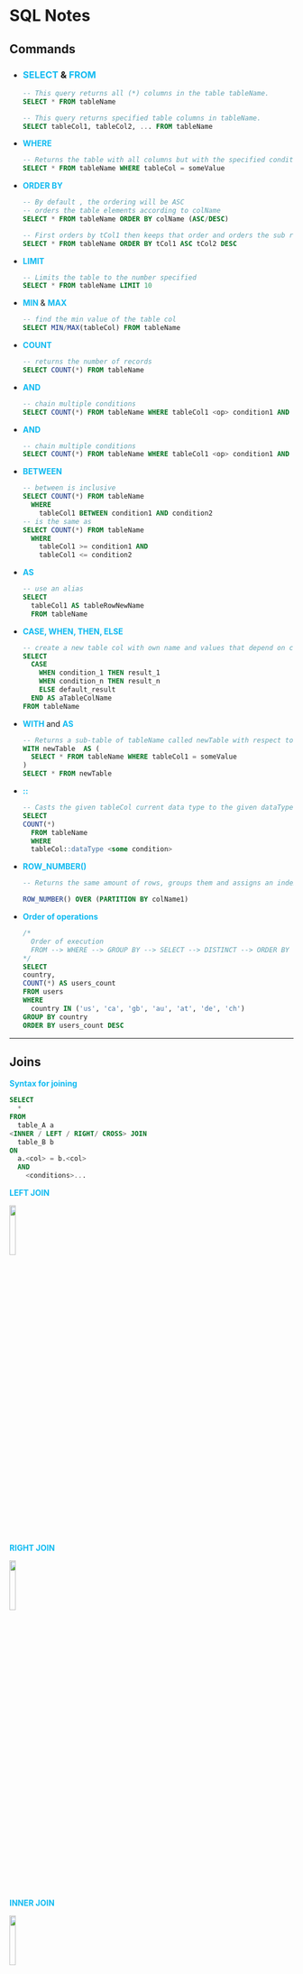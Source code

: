 # SQL Notes

## Commands

- <h3><b style="color:#0FBAF1"> SELECT </b> & <b style="color:#0FBAF1"> FROM </b></h3>
    
  ```SQL
  -- This query returns all (*) columns in the table tableName.
  SELECT * FROM tableName

  -- This query returns specified table columns in tableName.
  SELECT tableCol1, tableCol2, ... FROM tableName
  ```
- <b style="color:#0FBAF1"> WHERE </b>
  ```SQL
  -- Returns the table with all columns but with the specified condition by WHERE
  SELECT * FROM tableName WHERE tableCol = someValue
  ```
- <b style="color:#0FBAF1"> ORDER BY </b> 
  ```SQL
  -- By default , the ordering will be ASC
  -- orders the table elements according to colName
  SELECT * FROM tableName ORDER BY colName (ASC/DESC)

  -- First orders by tCol1 then keeps that order and orders the sub rows by tCol2
  SELECT * FROM tableName ORDER BY tCol1 ASC tCol2 DESC
  ```
- <b style="color:#0FBAF1"> LIMIT </b>
  ```SQL
  -- Limits the table to the number specified
  SELECT * FROM tableName LIMIT 10
  ```
- <b style="color:#0FBAF1"> MIN </b> & <b style="color:#0FBAF1"> MAX </b>  
  ```SQL
  -- find the min value of the table col
  SELECT MIN/MAX(tableCol) FROM tableName
  ```
- <b style="color:#0FBAF1"> COUNT </b>
  ```SQL
  -- returns the number of records 
  SELECT COUNT(*) FROM tableName
  ```
- <b style="color:#0FBAF1"> AND </b>
  ```SQL
  -- chain multiple conditions 
  SELECT COUNT(*) FROM tableName WHERE tableCol1 <op> condition1 AND tableCol2 <op> condition2
  ```
- <b style="color:#0FBAF1"> AND </b>
  ```SQL
  -- chain multiple conditions 
  SELECT COUNT(*) FROM tableName WHERE tableCol1 <op> condition1 AND tableCol2 <op> condition2
  ```
- <b style="color:#0FBAF1"> BETWEEN </b>
  ```SQL
  -- between is inclusive
  SELECT COUNT(*) FROM tableName 
    WHERE 
      tableCol1 BETWEEN condition1 AND condition2
  -- is the same as
  SELECT COUNT(*) FROM tableName 
    WHERE 
      tableCol1 >= condition1 AND 
      tableCol1 <= condition2
  ```
- <b style="color:#0FBAF1"> AS </b>
  ```SQL
  -- use an alias
  SELECT 
    tableCol1 AS tableRowNewName
    FROM tableName
  ```
- <b style="color:#0FBAF1"> CASE, WHEN, THEN, ELSE </b>
  ```SQL
  -- create a new table col with own name and values that depend on conditions
  SELECT 
    CASE
      WHEN condition_1 THEN result_1
      WHEN condition_n THEN result_n
      ELSE default_result
    END AS aTableColName
  FROM tableName
  ```
- <b style="color:#0FBAF1"> WITH </b> and <b style="color:#0FBAF1"> AS </b> 
  ```SQL
  -- Returns a sub-table of tableName called newTable with respect to the condition of WHERE
  WITH newTable  AS (
    SELECT * FROM tableName WHERE tableCol1 = someValue
  )
  SELECT * FROM newTable
  ```
- <b style="color:#0FBAF1"> :: </b>
  ```SQL
  -- Casts the given tableCol current data type to the given dataType
  SELECT 
  COUNT(*)
    FROM tableName
    WHERE
    tableCol::dataType <some condition>
  ```

- <b style="color:#0FBAF1"> ROW_NUMBER() </b>
  ```SQL
  -- Returns the same amount of rows, groups them and assigns an index that depends on the grouping

  ROW_NUMBER() OVER (PARTITION BY colName1)
  ```

- <b style="color:#0FBAF1"> Order of operations </b>
  ```SQL 
  /*
    Order of execution
    FROM --> WHERE --> GROUP BY --> SELECT --> DISTINCT --> ORDER BY --> LIMIT
  */
  SELECT
  country,
  COUNT(*) AS users_count
  FROM users
  WHERE
    country IN ('us', 'ca', 'gb', 'au', 'at', 'de', 'ch')
  GROUP BY country
  ORDER BY users_count DESC
  ```
---
## Joins

<b style="color:#0FBAF1"> Syntax for joining</b>
  ```SQL 
  SELECT 
    *
  FROM 
    table_A a
  <INNER / LEFT / RIGHT/ CROSS> JOIN 
    table_B b
  ON 
    a.<col> = b.<col>
    AND
      <conditions>...
  ```

<b style="color:#0FBAF1"> LEFT JOIN</b>

<img src="diag/left_in_join.png" width="15%">

<b style="color:#0FBAF1"> RIGHT JOIN</b>

<img src="diag/right_in_join.png" width="15%">

<b style="color:#0FBAF1"> INNER JOIN</b>

<img src="diag/in_join.png" width="15%">

----

## SQL Recap

### Revenue & Analytics

- <b style="color:#0FBAF1"> ROI - Return of Investment </b>
  ```SQL 
  WITH revenue AS (
    SELECT
      utm_campaign,                   /* Total made in revenue from users*/
      SUM(amount) AS total_revenue       
    FROM
      purchases p
    INNER JOIN
      users u
      ON
        p.user_id = u.id              /* Join tables on id */
        WHERE
          refunded = FALSE            /* Remove refunds */
          AND                       
          utm_campaign IS NOT NULL    /* Remove NULLS */
    GROUP BY
      1                             
  ), spends AS (
    SELECT
      utm_campaign,                   /* Total spent in marketing */
      SUM(amount) AS total_spend
    FROM
      marketing_spends
    GROUP BY
      1
  )

  SELECT 
    s.utm_campaign,                   /* ROI is the r - s / s  */
    total_spend,
    total_revenue,
    (total_revenue - total_spend) / total_spend AS ROI
    FROM 
      spends s
    LEFT JOIN 
      revenues r
      ON 
        s.utm_campaign = r.utm_campaign
  ```

- <b style="color:#0FBAF1"> ARPU - Average Revenue per User </b>
  ```SQL
  /* Free and Paying Users are counted, only distinct ones are counted */
  SELECT
    SUM(amount) / COUNT(DISTINCT(u.id)) AS ARPU
  FROM
    users u
  LEFT JOIN
    purchase p
    ON
      u.id = p.user_id
      AND
      refunded = FALSE
  WHERE
    utm_campaign IS NOT NULL
  ```

- <b style="color:#0FBAF1"> CPA - Cost Per Acquisition</b>
  ```SQL
  WITH spends AS (
    /* The amount spent on each source campaign */                  
    SELECT
      utm_source,
      SUM(amount) AS total_spend
    FROM
      marketing_spends
    GROUP BY 1
  ), 
    total_users AS (
      /* The number of users that signed up with the source */
      SELECT
        utm_source,
        COUNT(*) AS users_count
      FROM
        users
      WHERE
        utm_source IS NOT NULL
      GROUP BY 1
    )
  
  /* Join both tables together on the source and find the CPA */
  SELECT
    s.utm_source
    total_spend / users_count AS CPA
  FROM
    spends s
  INNER JOIN
    total_users u
    ON
      s.utm_source = u.utm_source
  ```
- <b style="color:#0FBAF1"> CPA - Cost Per Acquisition</b>

## AB Testing Vocab

### AB testing
<ul>
	<li>Testing two different versions of a variable.</li>
  <li>For example 2 different versions of a webpage or website and testing various different features with users</li>
</ul> 

### Name and Launch Date
<ul>
	<li>An AB test has a name : X vs Y</li>
  <li>A date that is associated with the tests in order to keep track of the tests</li>
</ul> 

### Variations, control variation
<ul>
	<li>Often A-B tests are run to test new features</li>
  <li>Therefore one of the versions is a control variation that you compare against.</li>
</ul> 

### Categorization
<ul>
	<li>This is the process of showing users different variations</li>
  <li>Behind the scenes users are randomly assigned to either use A or B versions of the variable</li>
  <li>This allows to later use it for analysis</li>
</ul> 

### Uplift
<ul>
	<li>The name given to a value for a certain metric that has improved in the A-B test</li>
  <li>For example, “the latest AB-test had an uplift of 15% in purchase rate”</li>
</ul> 

### Cohort Size
<ul>
	<li>The size of the group of people taking the A-B tests</li>
</ul> 

----

## SQL and Regex
- Regular expressions differ slightly in SQL DBs but pattern syntax is the same (POSIX).
- The boolean operator for matching regex in for PostgreSQL or Redshift is `~`

<h3>Tilde (<b style="color:#0FBAF1"> ~ </b>)</h3>

- Filters depending on the regex pattern that was used

  ```SQL
  SELECT
    *
  FROM
    table_name
  WHERE
    table_col ~ '<regex_pattern>'
  ```  

<h3><b style="color:#0FBAF1"> SUBSTRING </b><b>(<code>text_input</code>, <code>regex</code>)</b></h3>

- Extract a part of a text that matches the regex
  ```SQL
  -- The example below will return 'xyz.com'
  SELECT
    SUBSTRING('abc@xyz.com', '@(\w+.\w)')
  ```

<h3><b style="color:#0FBAF1"> REGEXP_REPLACE </b><b>(<code>text_input</code>, <code>regex</code>, <code>new_text</code>)</b></h3>

- Replace a part of the text that matches the regex

  ```SQL
  -- The example below will return '***@xyz.com'
  SELECT
    REGEXP_REPLACE('abc@xyz.com', '(.+)@', '***@')
  ```

<h3><b style="color:#0FBAF1"> REGEXP_MATCHES </b><b>(<code>text_input</code>, <code>regex</code>)</b></h3>

- All groups returned matched by a regex

  ```SQL
  -- The example below will return '{foo,bar}'
  SELECT
    REGEXP_MATCHES('foobar', '(foo)(bar)')
  ```
  ```SQL
  -- The example below will return '{foo,NULL}'
  SELECT
    REGEXP_MATCHES('foo', '(foo)(bar)?')
  ```

- Non - matching group
  ```SQL
  -- The example below will return '{foo}'
  SELECT
    REGEXP_MATCHES('foobar', '(foo)(?:bar)')
  ```
  ```SQL
  -- The example below will return '{foo}'
  SELECT
    REGEXP_MATCHES('foo', '(foo)(?:bar)?')
  ```

<h3><b style="color:#0FBAF1"> SPLIT_PART </b><b>(<code>text_input</code>, <code>delimiter</code>, <code>part_to_select</code>)</b></h3>

- Selects the part you want to keep that is separated by the delimiter
  ```SQL
  -- The example below will return 'def'
  SELECT
    SPLIT_PART('abc,def,ghi', ',', 2)
  ```



<h3>Caret (<b style="color:#0FBAF1"> ^ </b>)</h3>

- Matches the start of the text
  ```SQL
  -- The example below will return 'abc'
  SELECT
    SUBSTRING('abc@xyz.com', '^\w+')
  ```
- Negation if used inside `[]`
  ```SQL
  -- The example below will return '@'
  SELECT
    SUBSTRING('abc123@xyz.com', '[^\w]')
  ```

<h3>Dollar sign (<b style="color:#0FBAF1"> $ </b>)</h3>

- Matches the end of text

  ```SQL
  -- The example below will return 'net'
  SELECT
    SUBSTRING('abc@xyz.net', '[^\w+]')
  ```

<h3>Dot (<b style="color:#0FBAF1"> . </b> )</h3>

- Matches any character

  ```SQL
  -- The example below will return 'ab'
  SELECT
    SUBSTRING('abc@xyz.net', '.b')
  ```

<h3>Backslash (<b style="color:#0FBAF1"> \ </b>)</h3>

- A special character used for escaping other characters and other cases

  - `\n` : new line
  - `\d` : any digit (`[0-9]`)
  - `\D` : any non - digit (`[^0-9]`)
  - `\w` : any word character (`[a-zA-Z0-9_]`)

```SQL
SELECT
  SUBSTRING()
```

<h3>Curly brackets (<b style="color:#0FBAF1"> { } </b>)</h3>

- Used to specify a range

  - `a{n}` : exactly `n` number of <b>a</b> characters 
  - `a{n, }` : `n`  or more <b>a</b> characters 
  - `a{n, m}` : between `n` and `m` , <b>a</b> characters inclusive

```SQL
SELECT
  SUBSTRING()
```

<h3>Question mark, Asterisk, Plus (<b style="color:#0FBAF1"> ? </b>, <b style="color:#0FBAF1"> + </b>, <b style="color:#0FBAF1"> * </b>)</h3>

- Used to specify a range

  - `?` : matches previous token either 0 or 1 times 
  - `*` : matches previous token between 0 and &#8734;
  - `+` : matches previous token between 1 and &#8734;

```SQL
SELECT
  SUBSTRING()
```

<h3>Square Brackets (<b style="color:#0FBAF1"> [ ] </b>)</h3>

- Set of characters to match a single character
- Can define a range of characters

```SQL
SELECT
  -- The example below will return 'aclg'
  SUBSTRING('aclgeohn', '[a-l]+')
```

<h3>Parentheses (<b style="color:#0FBAF1"> ( ) </b>)</h3>

- Define a group of characters
- Allows special characters to be attached
- Multiple search patterns within a single regex and can be manipulated separately

  - `(<expr>)` : matches the first instance of the expression 

```SQL
SELECT
  SUBSTRING()
```

<h3>Pipe (<b style="color:#0FBAF1"> | </b>)</h3>

- Logical OR
- Specify multiple search patterns in a single group
```SQL
SELECT
  SUBSTRING()
```

----
## SQL at Work

- <b style="color:#0FBAF1"> 1 = 1 </b>
  ```SQL
  -- Use 1 = 1 to easily comment conditions to not let 'AND's hang
  SELECT 
    *
  FROM 
    tableA
  WHERE
    1 = 1
    AND
    tableCol1 <op> condition
    AND
    ...
  ```

  - <b style="color:#0FBAF1"> RANDOM() </b>
  ```SQL
  -- Generates a random number between [0, 1)
  SELECT 
    RANDOM() as random_number
  ```

----

## Manipulating and updating tables

- <b style="color:#0FBAF1"> INSERT INTO </b>
  ```SQL
  -- Generates a random number between [0, 1)
  INSERT INTO users (email, first_name, last_name, country)
  VALUES ('foo@example.org', 'Foo', 'Foo', 'by'), 
          ('bar@example.org', 'Bar', 'Bar', 'us');
  ```

- <b style="color:#0FBAF1"> UPDATE </b>
  ```SQL
  UPDATE users
  SET 
    signup_date = created_at::date,
    status = 'free'
  WHERE
    id IN (8391, 8392)
  ```

- <b style="color:#0FBAF1"> UPDATE </b>
  ```SQL
  DELETE 
  FROM users
  WHERE
    id IN (8391, 8392)
  ```